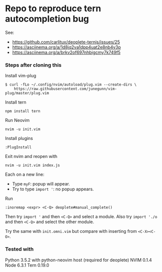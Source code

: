 # Repo to reproduce tern autocompletion bug

See:

- https://github.com/carlitux/deoplete-ternjs/issues/25
- https://asciinema.org/a/1d8jq2va1dpp4uat2e8nb4y3p
- https://asciinema.org/a/brkv2of697nhbigcmy7k749f5

### Steps after cloning this

Install vim-plug

```
$ curl -fLo ~/.config/nvim/autoload/plug.vim --create-dirs \
    https://raw.githubusercontent.com/junegunn/vim-plug/master/plug.vim
```

Install tern

```
npm install tern
```

Run Neovim

```
nvim -u init.vim
```

Install plugins

```
:PlugInstall
```

Exit nvim and reopen with

```
nvim -u init.vim index.js
```

Each on a new line:

- Type `myF`: popup will appear.
- Try to type `import '`: no popup appears.

Run

```
:inoremap <expr> <C-Q> deoplete#manual_complete()
```

Then try `import '` and then `<C-Q>` and select a module.
Also try `import './o` and then `<C-Q>` and select the other module.

Try the same with `init.omni.vim` but compare with inserting from `<C-X><C-O>`.

### Tested with

Python 3.5.2 with python-neovim host (required for deoplete)
NVIM 0.1.4
Node 6.3.1
Tern 0.19.0
